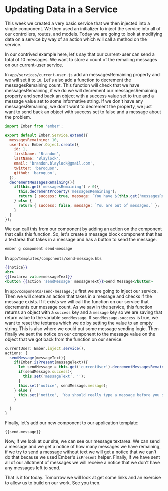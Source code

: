 # Updating Data in a Service

This week we created a very basic service that we then injected into a single component. We then used an initializer to inject the service into all of our controllers, routes, and models. Today we are going to look at modifying data on a service by way of an action which will call a method on the service.

In our contrived example here, let's say that our current-user can send a total of 10 messages. We want to store a count of the remailing messages on our current-user service.

In `app/services/current-user.js` add an messagesRemaining property and we will set it to `10`. Let's also add a function to decrement the messagesRemaining count. This function will check that we have messagesRemaining, if we do we will decrement our messagesRemaining property and send back an object with a success value set to true and a message value set to some informative string. If we don't have any messagesRemaining, we don't want to decrement the property, we just want to send back an object with success set to false and a message about the problem.


```JavaScript
import Ember from 'ember';

export default Ember.Service.extend({
  messagesRemaining: 10,
  userInfo: Ember.Object.create({
    id: 1,
    firstName: 'Brandon',
    lastName: 'Blaylock',
    email: 'brandon.blaylock@gmail.com',
    twitter: 'baroquon',
    github: 'baroquon',
  }),
  decrementMessagesRemaining(){
    if(this.get('messagesRemaining') > 0){
      this.decrementProperty('messagesRemaining');
      return { success: true, message: `You have ${this.get('messagesRemaining')} messages remaining.` };
    } else {
      return { success: false, message: `You are out of messages.` };
    }
  }
});
```

We can call this from our component by adding an action on the component that calls this function. So, let's create a message block component that has a textarea that takes in a message and has a button to send the message.

```sh
ember g component send-message
```

In `app/templates/components/send-message.hbs`

```hbs
{{notice}}
<br>
{{textarea value=messageText}}
<button {{action 'sendMessage' messageText}}>Send Message</button>
```

In `app/components/send-message.js` first we are going to inject our service. Then we will create an action that takes in a message and checks if the message exists. If it exists we will call the function on our service that decrements our message count. As we saw in the service, this function returns an object with a `success` key and a `message` key so we are saving that return value to the variable `sendMessage`. If `sendMessage.success` is true, we want to reset the textarea which we do by setting the value to an empty string. This is also where we could put some message sending logic. Then finally we sent the notice on our component to the message value on the object that we got back from the function on our service.

```JavaScript
currentUser: Ember.inject.service(),
actions: {
  sendMessage(messageText){
    if(Ember.isPresent(messageText)){
      let sendMessage = this.get('currentUser').decrementMessagesRemaining();
      if(sendMessage.success){
        this.set('messageText', '');
      }
      this.set('notice', sendMessage.message);
    } else {
      this.set('notice', 'You should really type a message before you send one.');
    }

  }
}
```
Finally, let's add our new component to our application template:

```hb
{{send-message}}
```

Now, if we look at our site, we can see our message textarea. We can send a message and we get a notice of how many messages we have remaining, if we try to send a message without text we will get a notice that we can't do that because we used Ember's `isPresent` helper. Finally, if we have sent all of our allotment of messages we will receive a notice that we don't have any messages left to send.

That is it for today. Tomorrow we will look at get some links and an exercise to allow us to build on our work. See you then.
